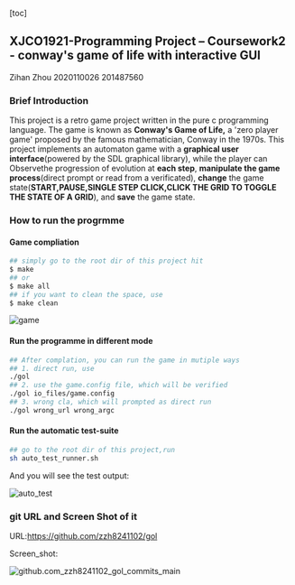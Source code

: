 [toc]

## XJCO1921-Programming Project – Coursework2 -  conway's game of life with interactive GUI  

Zihan Zhou 2020110026 201487560

### Brief Introduction

This project is a retro game project written in the pure c programming language. The game is known as **Conway's Game of Life,** a 'zero player game' proposed by the famous mathematician, Conway in the 1970s. This project implements an automaton game with a **graphical user interface**(powered by the SDL graphical library), while the player can Observethe progression of evolution at **each step**, **manipulate the game process**(direct prompt or read from a verificated), **change** the game state(**START,PAUSE,SINGLE STEP CLICK,CLICK THE GRID TO TOGGLE THE STATE OF A GRID**), and **save** the game state. 

### How to run the progrmme

#### Game compliation

``` bash
## simply go to the root dir of this project hit
$ make 
## or
$ make all
## if you want to clean the space, use
$ make clean
```

![game](/Users/mac/programming_project2/gol/game.png)

#### Run the programme in different mode

```bash
## After complation, you can run the game in mutiple ways
## 1. direct run, use 
./gol
## 2. use the game.config file, which will be verified
./gol io_files/game.config
## 3. wrong cla, which will prompted as direct run
./gol wrong_url wrong_argc

```

#### Run the automatic test-suite

```bash
## go to the root dir of this project,run
sh auto_test_runner.sh
```

And you will see the test output:

![auto_test](/Users/mac/programming_project2/gol/auto_test.png)

### git URL and Screen Shot of it



URL:https://github.com/zzh8241102/gol

Screen_shot:

![github.com_zzh8241102_gol_commits_main](/Users/mac/programming_project2/gol/github.com_zzh8241102_gol_commits_main.png)
